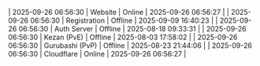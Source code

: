 | 2025-09-26 06:56:30 | Website | Online | 2025-09-26 06:56:27 |
| 2025-09-26 06:56:30 | Registration | Offline | 2025-09-09 16:40:23 |
| 2025-09-26 06:56:30 | Auth Server | Offline | 2025-08-18 09:33:31 |
| 2025-09-26 06:56:30 | Kezan (PvE) | Offline | 2025-08-03 17:58:02 |
| 2025-09-26 06:56:30 | Gurubashi (PvP) | Offline | 2025-08-23 21:44:06 |
| 2025-09-26 06:56:30 | Cloudflare | Online | 2025-09-26 06:56:27 |
